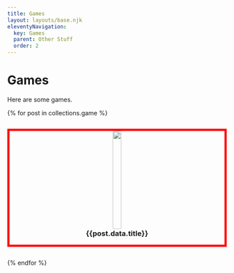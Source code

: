 ```yaml
---
title: Games
layout: layouts/base.njk
eleventyNavigation:
  key: Games
  parent: Other Stuff
  order: 2
---
```




<style>
.portfolioLayout {
	display: grid;
	grid-template-columns: repeat(auto-fill, minmax(20em, 1fr));
	grid-gap: 2em;
}

.portfolioImage {
	width: 100%;
	height: 226px;
  object-fit: cover;
  border-radius: 2px;

}

.portfolioItem {
    /* This makes sure the image and title inside it stack vertically */
    display: flex;
    flex-direction: column;
    align-items: center; /* Optional: to center items horizontally */
    border-style: solid;
    border-width: thick;
    border-color: red;
}

.portfolioItem h3 {
	/* this reduces the spacing between the text and image. */
    margin-top: 0; 
}

.portfolioItem a {
	/*This removes the underline from post title*/
	text-decoration: none;
}
</style>

<h1>Games</h1>

Here are some games.

<div class="portfolioLayout">   
    {% for post in collections.game %}
      <div class="portfolioItem">
        <a href="{{post.url}}">
          <img class="portfolioImage" src="{{post.data.cover}}">
        </a>
        <h3> 
          <a href="{{post.url}}">{{post.data.title}}</a>
        </h3>
      </div>
    {% endfor %}
</div>
